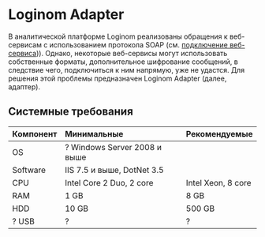 # Loginom Adapter

В аналитической платформе Loginom реализованы обращения к веб-сервисам c
использованием протокола SOAP (см. [подключение веб-сервиса](https://help.loginom.ru/userguide/integration/connections/list/web-service.html))). Однако, некоторые веб-сервисы могут использовать собственные форматы, дополнительное шифрование сообщений, в следствие чего, подключиться к ним напрямую, уже не удастся. Для решения этой проблемы предназначен Loginom Adapter (далее, адаптер).

## Системные требования

| Компонент | Минимальные | Рекомендуемые |
|:--------- |:-------------|:------------- |
| OS | ? Windows Server 2008 и выше | |
| Software | IIS 7.5 и выше, DotNet 3.5 | |
| CPU | Intel Core 2 Duo, 2 core | Intel Xeon, 8 core |
| RAM | 1 GB | 8 GB |
| HDD | 10 GB | 500 GB |
| ? USB | ? | ? |
